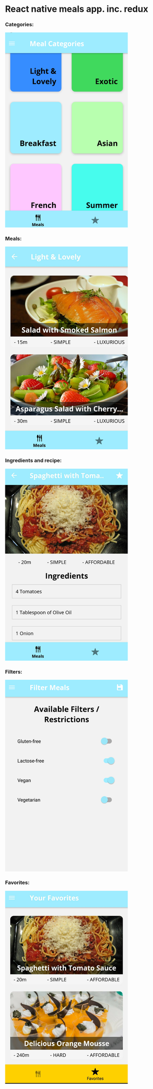 # React native meals app. inc. redux 

<h3> Categories:</h3><img src="img/img-1.jpeg" width="400px">
<h3> Meals:</h3><img src="img/img-2.jpeg" width="400px">
<h3> Ingredients and recipe:</h3><img src="img/img-3.jpeg" width="400px">
<h3> Filters:</h3><img src="img/img-4.jpeg" width="400px">
<h3> Favorites:</h3><img src="img/img-5.jpeg" width="400px">

